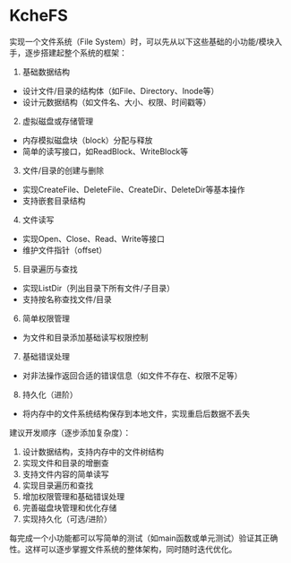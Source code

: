 # KcheFS

实现一个文件系统（File System）时，可以先从以下这些基础的小功能/模块入手，逐步搭建起整个系统的框架：

1. 基础数据结构
- 设计文件/目录的结构体（如File、Directory、Inode等）
- 设计元数据结构（如文件名、大小、权限、时间戳等）

2. 虚拟磁盘或存储管理
- 内存模拟磁盘块（block）分配与释放
- 简单的读写接口，如ReadBlock、WriteBlock等

3. 文件/目录的创建与删除
- 实现CreateFile、DeleteFile、CreateDir、DeleteDir等基本操作
- 支持嵌套目录结构

4. 文件读写
- 实现Open、Close、Read、Write等接口
- 维护文件指针（offset）

5. 目录遍历与查找
- 实现ListDir（列出目录下所有文件/子目录）
- 支持按名称查找文件/目录

6. 简单权限管理
- 为文件和目录添加基础读写权限控制

7. 基础错误处理
- 对非法操作返回合适的错误信息（如文件不存在、权限不足等）

8. 持久化（进阶）
- 将内存中的文件系统结构保存到本地文件，实现重启后数据不丢失

建议开发顺序（逐步添加复杂度）：

1. 设计数据结构，支持内存中的文件树结构
2. 实现文件和目录的增删查
3. 支持文件内容的简单读写
4. 实现目录遍历和查找
5. 增加权限管理和基础错误处理
6. 完善磁盘块管理和优化存储
7. 实现持久化（可选/进阶）

每完成一个小功能都可以写简单的测试（如main函数或单元测试）验证其正确性。这样可以逐步掌握文件系统的整体架构，同时随时迭代优化。